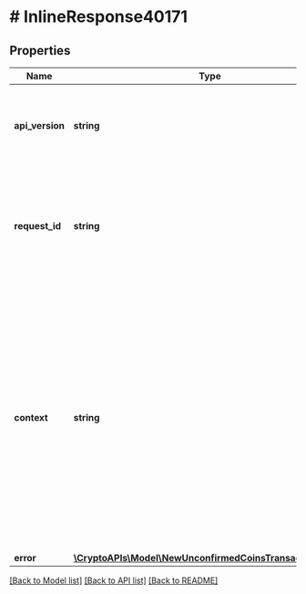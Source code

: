 # # InlineResponse40171

## Properties

Name | Type | Description | Notes
------------ | ------------- | ------------- | -------------
**api_version** | **string** | Specifies the version of the API that incorporates this endpoint. |
**request_id** | **string** | Defines the ID of the request. The &#x60;requestId&#x60; is generated by Crypto APIs and it&#39;s unique for every request. |
**context** | **string** | In batch situations the user can use the context to correlate responses with requests. This property is present regardless of whether the response was successful or returned as an error. &#x60;context&#x60; is specified by the user. | [optional]
**error** | [**\CryptoAPIs\Model\NewUnconfirmedCoinsTransactionsE401**](NewUnconfirmedCoinsTransactionsE401.md) |  |

[[Back to Model list]](../../README.md#models) [[Back to API list]](../../README.md#endpoints) [[Back to README]](../../README.md)
